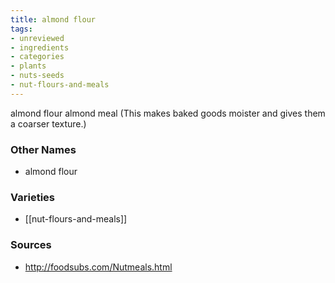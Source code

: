 ```yaml
---
title: almond flour
tags:
- unreviewed
- ingredients
- categories
- plants
- nuts-seeds
- nut-flours-and-meals
---
```

almond flour almond meal (This makes baked goods moister and gives them a coarser texture.)

### Other Names

* almond flour

### Varieties

* [[nut-flours-and-meals]]

### Sources
* http://foodsubs.com/Nutmeals.html
